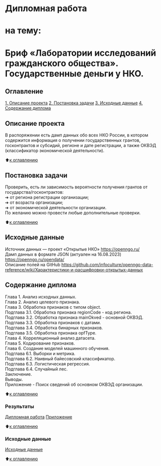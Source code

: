 # Дипломная работа
# на тему:
# Бриф «Лаборатории исследований гражданского общества». Государственные деньги у НКО.

## Оглавление
[1. Описание проекта](https://github.com/ASGlazyrin/ASG_SF_Rep/tree/main/Diplom/README.md#Описание-проекта)
[2. Постановка задачи](https://github.com/ASGlazyrin/ASG_SF_Rep/tree/main/Diplom/README.md#Постановка-задачи)
[3. Исходные данные](https://github.com/ASGlazyrin/ASG_SF_Rep/tree/main/Diplom/README.md#Исходные-данны)
[4. Содержание диплома](https://github.com/ASGlazyrin/ASG_SF_Rep/tree/main/project_1/README.md#Содержание-диплома)

## Описание проекта
В распоряжении есть дамп данных обо всех НКО России, в котором содержится информация о получении государственных грантов, госконтрактов и субсидий, регионе и дате регистрации, а также ОКВЭД (классификатор экономической деятельности).

:arrow_up:[к оглавлению](https://github.com/ASGlazyrin/ASG_SF_Rep/tree/main/Diplom/README.md#Оглавление)

## Постановка задачи
Проверить, есть ли зависимость вероятности получения грантов от государства/госконтрактов:  
➔ от региона регистрации организации;  
➔ от возраста организации;  
➔ от экономической деятельности организации.  
По желанию можно провести любые дополнительные проверки. 

:arrow_up:[к оглавлению](https://github.com/ASGlazyrin/ASG_SF_Rep/tree/main/Diplom/README.md#Оглавление)

## Исходные данные
Источник данных — проект «Открытые НКО» <https://openngo.ru/>  
Дамп данных в формате JSON (актуален на 16.08.2023) <https://openngo.ru/opendata/>  
Описание полей на GitHub <https://github.com/infoculture/openngo-data-reference/wiki/Характеристики-и-расшифровки-открытых-данных>

## Содержание диплома
Глава 1. Анализ исходных данных.  
Глава 2. Анализ целевого признака.  
Глава 3. Обработка признаков с типом object.  
Подглава 3.1. Обработка признака regionCode - код региона.  
Подглава 3.2. Обработка признака mainOkved - основной ОКВЭД.  
Подглава 3.3. Обработка признаков с датами.  
Подглава 3.4. Обработка бинарных признаков.  
Подглава 3.5. Обработка признака opfType.  
Глава 4. Корреляционный анализ датасета.  
Глава 5. Кодирование признаков.  
Глава 6. Создание моделей машинного обучения.  
Подглава 6.1. Выборки и метрика.  
Подглава 6.2. Наивный байесовский классификатор.  
Подглава 6.3. Логистическая регрессия.  
Подглава 6.4. Случайный лес.  
Заключение.  
Выводы.  
Приложение - Поиск сведений об основном ОКВЭД организации.  

:arrow_up:[к оглавлению](https://github.com/ASGlazyrin/ASG_SF_Rep/tree/main/Diplom/README.md#Оглавление)

### Результаты
[Дипломная работа](https://github.com/ASGlazyrin/ASG_SF_Rep/blob/main/Diplom/diplom_glazyrin.ipynb)
[Приложение](https://github.com/ASGlazyrin/ASG_SF_Rep/blob/main/Diplom/search_mainOkved.ipynb)

:arrow_up:[к оглавлению](https://github.com/ASGlazyrin/ASG_SF_Rep/tree/main/Diplom/README.md#Оглавление)

### Исходные данные
[Исходные данные](https://openngo.ru/opendata/)

:arrow_up:[к оглавлению](https://github.com/ASGlazyrin/ASG_SF_Rep/tree/main/Diplom/README.md#Оглавление)